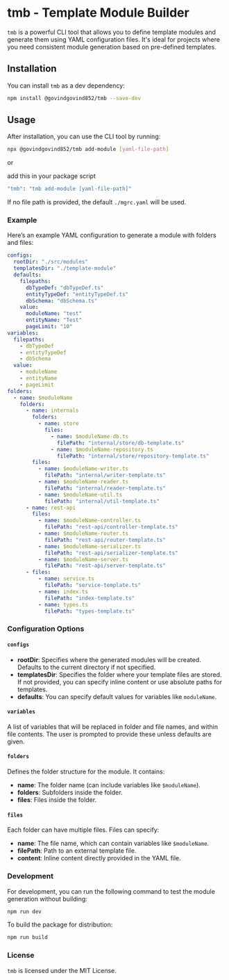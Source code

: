 
# tmb - Template Module Builder

`tmb` is a powerful CLI tool that allows you to define template modules and generate them using YAML configuration files. It's ideal for projects where you need consistent module generation based on pre-defined templates.

## Installation

You can install `tmb` as a dev dependency:

```bash
npm install @govindgovind852/tmb --save-dev
```

## Usage

After installation, you can use the CLI tool by running:

```bash
npx @govindgovind852/tmb add-module [yaml-file-path]
```

or

add this in your package script

```bash
"tmb": "tmb add-module [yaml-file-path]"
```

If no file path is provided, the default `./mgrc.yaml` will be used.

### Example

Here’s an example YAML configuration to generate a module with folders and files:

```yaml
configs:
  rootDir: "./src/modules"
  templatesDir: "./template-module"
  defaults:
    filepaths:
      dbTypeDef: "dbTypeDef.ts"
      entityTypeDef: "entityTypeDef.ts"
      dbSchema: "dbSchema.ts"
    value:
      moduleName: "test"
      entityName: "Test"
      pageLimit: "10"
variables:
  filepaths:
    - dbTypeDef
    - entityTypeDef
    - dbSchema
  value:
    - moduleName
    - entityName
    - pageLimit
folders:
  - name: $moduleName
    folders:
      - name: internals
        folders:
          - name: store
            files:
              - name: $moduleName-db.ts
                filePath: "internal/store/db-template.ts"
              - name: $moduleName-repository.ts
                filePath: "internal/store/repository-template.ts"
        files:
          - name: $moduleName-writer.ts
            filePath: "internal/writer-template.ts"
          - name: $moduleName-reader.ts
            filePath: "internal/reader-template.ts"
          - name: $moduleName-util.ts
            filePath: "internal/util-template.ts"
      - name: rest-api
        files:
          - name: $moduleName-controller.ts
            filePath: "rest-api/controller-template.ts"
          - name: $moduleName-router.ts
            filePath: "rest-api/router-template.ts"
          - name: $moduleName-serializer.ts
            filePath: "rest-api/serializer-template.ts"
          - name: $moduleName-server.ts
            filePath: "rest-api/server-template.ts"
      - files:
          - name: service.ts
            filePath: "service-template.ts"
          - name: index.ts
            filePath: "index-template.ts"
          - name: types.ts
            filePath: "types-template.ts"
```

### Configuration Options

#### `configs`

- **rootDir**: Specifies where the generated modules will be created. Defaults to the current directory if not specified.
- **templatesDir**: Specifies the folder where your template files are stored. If not provided, you can specify inline content or use absolute paths for templates.
- **defaults**: You can specify default values for variables like `moduleName`.

#### `variables`

A list of variables that will be replaced in folder and file names, and within file contents. The user is prompted to provide these unless defaults are given.

#### `folders`

Defines the folder structure for the module. It contains:

- **name**: The folder name (can include variables like `$moduleName`).
- **folders**: Subfolders inside the folder.
- **files**: Files inside the folder.

#### `files`

Each folder can have multiple files. Files can specify:

- **name**: The file name, which can contain variables like `$moduleName`.
- **filePath**: Path to an external template file.
- **content**: Inline content directly provided in the YAML file.

### Development

For development, you can run the following command to test the module generation without building:

```bash
npm run dev
```

To build the package for distribution:

```bash
npm run build
```

### License

`tmb` is licensed under the MIT License.
